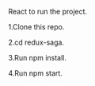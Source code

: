 React to run the project.

1.Clone this repo.

2.cd redux-saga.

3.Run npm install.

4.Run npm start.
